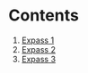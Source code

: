 # Contents

1. [Expass 1](dat250-expass1.md)
1. [Expass 2](dat250-expass2.md)
1. [Expass 3](dat250-expass3.md)

